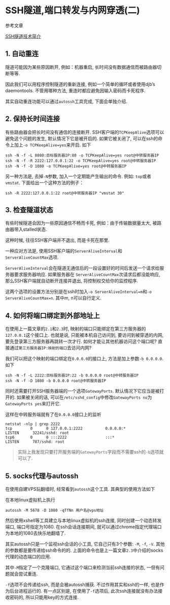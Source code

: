 # SSH隧道,端口转发与内网穿透(二)

参考文章

[SSH隧道技术简介](http://blog.sina.com.cn/s/blog_6ca2bddf0100rljn.html)

## 1. 自动重连

隧道可能因为某些原因断开, 例如：机器重启, 长时间没有数据通信而被路由器切断等等. 

因此我们可以用程序控制隧道的重新连接, 例如一个简单的循环或者使用djb’s daemontools. 不管用哪种方法, 重连时都应避免因输入密码而卡死程序. 

其实自动重连功能可以通过`autossh`工具完成, 下面会单独介绍.

## 2. 保持长时间连接

有些路由器会把长时间没有通信的连接断开. SSH客户端的`TCPKeepAlive`选项可以避免这个问题的发生, 默认情况下它是被开启的. 如果它被关闭了, 可以在ssh的命令上加上`-o TCPKeepAlive=yes`来开启. 如下

```
ssh -N -f -L 8080:目标服务器IP:80 -o TCPKeepAlive=yes root@中转服务器IP
ssh -N -f -R 2222:127.0.0.1:22 -o TCPKeepAlive=yes root@中转服务器IP
ssh -N -f -D 1080 -o TCPKeepAlive=yes root@中转服务器IP
```

另一种方法是, 去掉`-N`参数, 加入一个定期能产生输出的命令. 例如: `top`或者`vmstat`. 下面给出一个这种方法的例子：

```
ssh -R 2222:127.0.0.1:22 root@中转服务器IP "vmstat 30"
```

## 3. 检查隧道状态

有些时候隧道会因为一些原因通信不畅而卡死, 例如：由于传输数据量太大, 被路由器带入stalled状态. 

这种时候, 往往SSH客户端并不退出, 而是卡死在那里. 

一种应对方法是, 使用SSH客户端的`ServerAliveInterval`和`ServerAliveCountMax`选项.  

`ServerAliveInterval`会在隧道无通信后的一段设置好的时间后发送一个请求给服务器要求服务器响应. 如果服务器在 `ServerAliveCountMax`次请求后都没能响应, 那么SSH客户端就自动断开连接并退出, 将控制权交给你的监控程序. 

这两个选项的设置方法分别是在ssh时加入`-o ServerAliveInterval=m`和`-o ServerAliveCountMax=n`. 其中m, n可以自行定义. 

## 4. 如何将端口绑定到外部地址上

在使用上一篇文章的`2.1`和`2.3`时, 映射的端口只能绑定在第三方服务器的`127.0.0.1`这个接口上. 也就是说, 只能被本机自己访问到, 要访问到被穿透的内网, 要先登录第三方服务器再跳转一次才行. 如何才能让其他机器访问这个端口呢? 直接通过`第三方服务器IP:映射的端口`去访问内网?

我们可以把这个映射的端口绑定在`0.0.0.0`的接口上, 方法是加上参数`-b 0.0.0.0`. 如下

```
ssh -N -f -L 2222:目标服务器IP:22 -b 0.0.0.0 root@中转服务器IP
ssh -N -f -D 1080 -b 0.0.0.0 root@中转服务器IP
```

同时还需要打开SSH服务器端的一个选项`GatewayPorts`. 默认情况下它应当是被打开的. 如果被关闭的话, 可以在`/etc/sshd_config`中修改`GatewayPorts no`为`GatewayPorts yes`来打开它.

这样在中转服务端就有了在`0.0.0.0`接口上的监听

```
netstat -nlp | grep 2222
tcp        0      0 127.0.0.1:2222          0.0.0.0:*               LISTEN      32241/sshd: root
tcp6       0      0 :::2222                 :::*                    LISTEN      787/sshd: root
```

> 实际上我发现只要打开服务端的`GatewayPorts`字段而不需要ssh的`-b`选项就可以了.

## 5. socks代理与autossh

在使用自建VPS玩翻墙时, 经常看到`autossh`这个工具. 其典型的使用方法如下

在本地linux虚拟机上执行

```
autossh -M 5678 -D 1080 -qTfNn 用户名@vps地址
```

然后使用xshell等工具建立与本地linux虚拟机的ssh连接, 同时创建一个动态转发端口, 端口号指定为1080. 在ssh会话连接期间, 就可以通过chrome指定代理端口为本地的1080去快乐地翻墙了.

其实autossh只是一个监视ssh会话的小工具, 它自己只有3个参数: `-M`, `-f`, `-V`. 其他的参数都是要传递给ssh命令的的. 上面的命令也是上一篇文章`2.3`中介绍的socks代理的动态端口的应用.

其中`-M`指定了一个克隆端口, 它通过这个端口来检测当前ssh连接的状态, 一但有问题就会尝试重连.

`-f`选项不会传递给ssh, 而是会被autossh捕获. 不过作用其实和ssh的一样, 也是作为后台进程运行的. 有一点区别是, 在使用了`-f`选项后, 此次ssh连接就没有办法接收密码的, 所以只能用key的方式连接.
